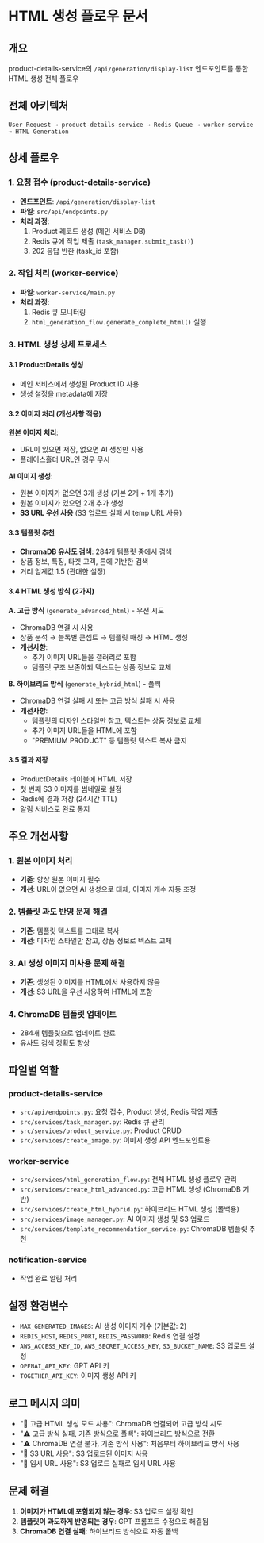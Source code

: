 # HTML 생성 플로우 문서

## 개요
product-details-service의 `/api/generation/display-list` 엔드포인트를 통한 HTML 생성 전체 플로우

## 전체 아키텍처
```
User Request → product-details-service → Redis Queue → worker-service → HTML Generation
```

## 상세 플로우

### 1. 요청 접수 (product-details-service)
- **엔드포인트**: `/api/generation/display-list`
- **파일**: `src/api/endpoints.py`
- **처리 과정**:
  1. Product 레코드 생성 (메인 서비스 DB)
  2. Redis 큐에 작업 제출 (`task_manager.submit_task()`)
  3. 202 응답 반환 (task_id 포함)

### 2. 작업 처리 (worker-service)
- **파일**: `worker-service/main.py`
- **처리 과정**:
  1. Redis 큐 모니터링
  2. `html_generation_flow.generate_complete_html()` 실행

### 3. HTML 생성 상세 프로세스

#### 3.1 ProductDetails 생성
- 메인 서비스에서 생성된 Product ID 사용
- 생성 설정을 metadata에 저장

#### 3.2 이미지 처리 (개선사항 적용)
**원본 이미지 처리**:
- URL이 있으면 저장, 없으면 AI 생성만 사용
- 플레이스홀더 URL인 경우 무시

**AI 이미지 생성**:
- 원본 이미지가 없으면 3개 생성 (기본 2개 + 1개 추가)
- 원본 이미지가 있으면 2개 추가 생성
- **S3 URL 우선 사용** (S3 업로드 실패 시 temp URL 사용)

#### 3.3 템플릿 추천
- **ChromaDB 유사도 검색**: 284개 템플릿 중에서 검색
- 상품 정보, 특징, 타겟 고객, 톤에 기반한 검색
- 거리 임계값 1.5 (관대한 설정)

#### 3.4 HTML 생성 방식 (2가지)

**A. 고급 방식** (`generate_advanced_html`) - 우선 시도
- ChromaDB 연결 시 사용
- 상품 분석 → 블록별 콘셉트 → 템플릿 매칭 → HTML 생성
- **개선사항**:
  - 추가 이미지 URL들을 갤러리로 포함
  - 템플릿 구조 보존하되 텍스트는 상품 정보로 교체

**B. 하이브리드 방식** (`generate_hybrid_html`) - 폴백
- ChromaDB 연결 실패 시 또는 고급 방식 실패 시 사용
- **개선사항**:
  - 템플릿의 디자인 스타일만 참고, 텍스트는 상품 정보로 교체
  - 추가 이미지 URL들을 HTML에 포함
  - "PREMIUM PRODUCT" 등 템플릿 텍스트 복사 금지

#### 3.5 결과 저장
- ProductDetails 테이블에 HTML 저장
- 첫 번째 S3 이미지를 썸네일로 설정
- Redis에 결과 저장 (24시간 TTL)
- 알림 서비스로 완료 통지

## 주요 개선사항

### 1. 원본 이미지 처리
- **기존**: 항상 원본 이미지 필수
- **개선**: URL이 없으면 AI 생성으로 대체, 이미지 개수 자동 조정

### 2. 템플릿 과도 반영 문제 해결
- **기존**: 템플릿 텍스트를 그대로 복사
- **개선**: 디자인 스타일만 참고, 상품 정보로 텍스트 교체

### 3. AI 생성 이미지 미사용 문제 해결
- **기존**: 생성된 이미지를 HTML에서 사용하지 않음
- **개선**: S3 URL을 우선 사용하여 HTML에 포함

### 4. ChromaDB 템플릿 업데이트
- 284개 템플릿으로 업데이트 완료
- 유사도 검색 정확도 향상

## 파일별 역할

### product-details-service
- `src/api/endpoints.py`: 요청 접수, Product 생성, Redis 작업 제출
- `src/services/task_manager.py`: Redis 큐 관리
- `src/services/product_service.py`: Product CRUD
- `src/services/create_image.py`: 이미지 생성 API 엔드포인트용

### worker-service
- `src/services/html_generation_flow.py`: 전체 HTML 생성 플로우 관리
- `src/services/create_html_advanced.py`: 고급 HTML 생성 (ChromaDB 기반)
- `src/services/create_html_hybrid.py`: 하이브리드 HTML 생성 (폴백용)
- `src/services/image_manager.py`: AI 이미지 생성 및 S3 업로드
- `src/services/template_recommendation_service.py`: ChromaDB 템플릿 추천

### notification-service
- 작업 완료 알림 처리

## 설정 환경변수
- `MAX_GENERATED_IMAGES`: AI 생성 이미지 개수 (기본값: 2)
- `REDIS_HOST`, `REDIS_PORT`, `REDIS_PASSWORD`: Redis 연결 설정
- `AWS_ACCESS_KEY_ID`, `AWS_SECRET_ACCESS_KEY`, `S3_BUCKET_NAME`: S3 업로드 설정
- `OPENAI_API_KEY`: GPT API 키
- `TOGETHER_API_KEY`: 이미지 생성 API 키

## 로그 메시지 의미
- "🎯 고급 HTML 생성 모드 사용": ChromaDB 연결되어 고급 방식 시도
- "⚠️ 고급 방식 실패, 기존 방식으로 폴백": 하이브리드 방식으로 전환
- "⚠️ ChromaDB 연결 불가, 기존 방식 사용": 처음부터 하이브리드 방식 사용
- "📸 S3 URL 사용": S3 업로드된 이미지 사용
- "📸 임시 URL 사용": S3 업로드 실패로 임시 URL 사용

## 문제 해결
1. **이미지가 HTML에 포함되지 않는 경우**: S3 업로드 설정 확인
2. **템플릿이 과도하게 반영되는 경우**: GPT 프롬프트 수정으로 해결됨
3. **ChromaDB 연결 실패**: 하이브리드 방식으로 자동 폴백